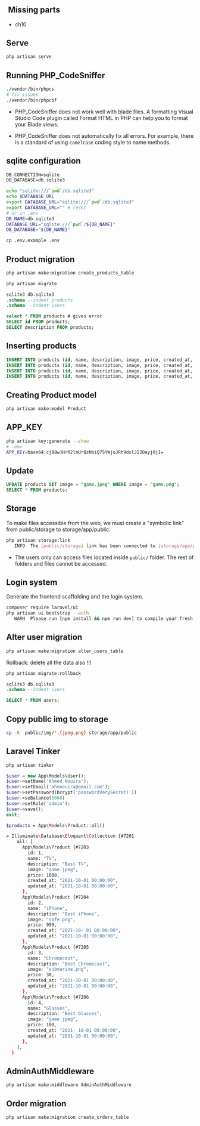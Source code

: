 #

##  Missing parts

* ch10

## Serve

```sh
php artisan serve
```

## Running PHP_CodeSniffer

```sh
./vendor/bin/phpcs
# fix issues
./vendor/bin/phpcbf
```

* PHP_CodeSniffer does not work well with blade files. A formatting Visual Studio Code plugin called Format HTML in PHP can help you to format your Blade views.

* PHP_CodeSniffer does not automatically fix all errors. For example, there is a standard of using `camelCase` coding style to name methods.

## sqlite configuration

```txt
DB_CONNECTION=sqlite
DB_DATABASE=db.sqlite3
```

```sh
echo "sqlite:///`pwd`/db.sqlite3"
echo $DATABASE_URL
export DATABASE_URL="sqlite:///`pwd`/db.sqlite3"
export DATABASE_URL="" # reset
# or in .env
DB_NAME=db.sqlite3
DATABASE_URL="sqlite:///`pwd`/${DB_NAME}"
DB_DATABASE="${DB_NAME}"
```

```sh
cp .env.example .env
```

## Product migration

```sh
php artisan make:migration create_products_table
```

```sh
php artisan migrate
```

```sql
sqlite3 db.sqlite3
.schema --indent products
.schema --indent users

select * FROM products # gives error
SELECT id FROM products;
SELECT description FROM products;
```

## Inserting products

```sql
INSERT INTO products (id, name, description, image, price, created_at, updated_at) VALUES (NULL, 'TV', 'Best TV', 'game.jpeg', '1000', '2021-10-01 00:00:00', '2021-10-01 00:00:00');
INSERT INTO products (id, name, description, image, price, created_at, updated_at) VALUES (NULL, 'iPhone', 'Best iPhone', 'safe.png', '999', '2021-10- 01 00:00:00', '2021-10-01 00:00:00');
INSERT INTO products (id, name, description, image, price, created_at, updated_at) VALUES (NULL, 'Chromecast', 'Best Chromecast', 'submarine.png', '30', '2021-10-01 00:00:00', '2021-10-01 00:00:00');
INSERT INTO products (id, name, description, image, price, created_at, updated_at) VALUES (NULL, 'Glasses', 'Best Glasses', 'game.jpeg', '100', '2021- 10-01 00:00:00', '2021-10-01 00:00:00');
```

## Creating Product model

```sh
php artisan make:model Product
```

## APP_KEY

```sh
php artisan key:generate --show
# .env
APP_KEY=base64:cjB8wJHrR2lmUrQzNbiQ75YWjoJRh9dxlJIZOayj0jI=
```

## Update

```sql
UPDATE products SET image = "game.jpeg" WHERE image = "game.png";
SELECT * FROM products;
```

## Storage

To make files accessible from the web, we must create a "symbolic link" from public/storage to storage/app/public.

```sh
php artisan storage:link
   INFO  The [public/storage] link has been connected to [storage/app/public].  
```

* The users only can access files located inside `public/` folder. The rest of folders and files cannot be accessed.

## Login system

Generate the frontend scaffolding and the login system.

```sh
composer require laravel/ui
php artisan ui bootstrap --auth
   WARN  Please run [npm install && npm run dev] to compile your fresh scaffolding.  
```

## Alter user migration

```sh
php artisan make:migration alter_users_table
```

Rollback: delete all the data also  !!!

```sh
php artisan migrate:rollback
```

```sql
sqlite3 db.sqlite3
.schema --indent users

SELECT * FROM users;
```

## Copy public img to storage

```sh
cp -R  public/img/*.{jpeg,png} storage/app/public
```

## Laravel Tinker

```sh
php artisan tinker
```

```php
$user = new App\Models\User(); 
$user->setName('Ahmed Nouira');
$user->setEmail('ahmnouira@gmail.com');
$user->setPassword(bcrypt('passwordVerySecret)'))
$user->seBalance(5000)
$user->setRole('admin'); 
$user->save(); 
exit; 
```

```sh
$products = App\Models\Product::all()

= Illuminate\Database\Eloquent\Collection {#7201
    all: [
      App\Models\Product {#7203
        id: 1,
        name: "TV",
        description: "Best TV",
        image: "game.jpeg",
        price: 1000,
        created_at: "2021-10-01 00:00:00",
        updated_at: "2021-10-01 00:00:00",
      },
      App\Models\Product {#7204
        id: 2,
        name: "iPhone",
        description: "Best iPhone",
        image: "safe.png",
        price: 999,
        created_at: "2021-10- 01 00:00:00",
        updated_at: "2021-10-01 00:00:00",
      },
      App\Models\Product {#7205
        id: 3,
        name: "Chromecast",
        description: "Best Chromecast",
        image: "submarine.png",
        price: 30,
        created_at: "2021-10-01 00:00:00",
        updated_at: "2021-10-01 00:00:00",
      },
      App\Models\Product {#7206
        id: 4,
        name: "Glasses",
        description: "Best Glasses",
        image: "game.jpeg",
        price: 100,
        created_at: "2021- 10-01 00:00:00",
        updated_at: "2021-10-01 00:00:00",
      },
    ],
  }
```

## AdminAuthMiddleware

```sh
php artisan make:middleware AdminAuthMiddleware
```

## Order migration

```sh
php artisan make:migration create_orders_table
```
